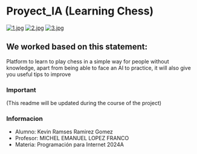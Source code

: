 # Proyect_IA (Learning Chess)
[![1.jpg](https://i.postimg.cc/cLGyN0cW/1.jpg)](https://postimg.cc/4mPF6CM2)
[![2.jpg](https://i.postimg.cc/NFYy9W6r/2.jpg)](https://postimg.cc/zbtD42PJ)
[![3.jpg](https://i.postimg.cc/pVqVJhxS/3.jpg)](https://postimg.cc/grLPY0xy)

## We worked based on this statement:
Platform to learn to play chess in a simple way for people without knowledge, apart from being able to face an AI to practice, it will also give you useful tips to improve

### Important
(This readme will be updated during the course of the project)

### Informacion
- Alumno: Kevin Ramses Ramirez Gomez
- Profesor: MICHEL EMANUEL LOPEZ FRANCO
- Materia: Programación para Internet 2024A

